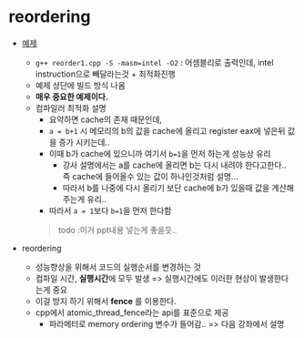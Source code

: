 # reordering

- [예제](./reorder1.cpp)
  - `g++ reorder1.cpp -S -masm=intel -O2` : 어셈블리로 출력인데, intel instruction으로 빼달라는것 + 최적화진행
  - 예제 상단에 빌드 방식 나옴
  - **매우 중요한 예제이다.**
  - 컴파일러 최적화 설명
    - 요약하면 cache의 존재 때문인데,
    - `a = b+1` 시 메모리의 b의 값을 cache에 올리고 register eax에 넣은뒤 값을 증가 시키는데.. 
    - 이때 b가 cache에 있으니까 여기서 `b=1`을 먼저 하는게 성능상 유리 
      - 강사 설명에서는 a를 cache에 올리면 b는 다시 내려야 한다고한다.. 즉 cache에 들어올수 있는 값이 하나인것처럼 설명...
      - 따라서 b를 나중에 다시 올리기 보단 cache에 b가 있을때 값을 계산해주는게 유리..
    - 따라서 `a = 1`보다 `b=1`을 먼저 한다함
    > todo :이거 ppt내용 넣는게 좋을듯.. 
 
- reordering
  - 성능향상을 위해서 코드의 실행순서를 변경하는 것
  - 컴파일 시간, **실행시간**에 모두 발생 => 실행시간에도 이러한 현상이 발생한다는게 중요
  - 이걸 방지 하기 위해서 **fence** 를 이용한다. 
  - cpp에서 atomic_thread_fence라는 api를 표준으로 제공
    - 파라메터로 memory ordering 변수가 들어감.. => 다음 강좌에서 설명


